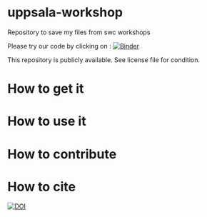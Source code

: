 # uppsala-workshop
Repository to save my files from swc workshops

Please try our code by clicking on :
[![Binder](https://mybinder.org/badge.svg)](https://mybinder.org/v2/gh/oziasalice/uppsala-workshop/master?urlpath=rstudio)

This repository is publicly available. See license file for condition.

# How to get it

# How to use it

# How to contribute

# How to cite

[![DOI](https://zenodo.org/badge/152606621.svg)](https://zenodo.org/badge/latestdoi/152606621)
